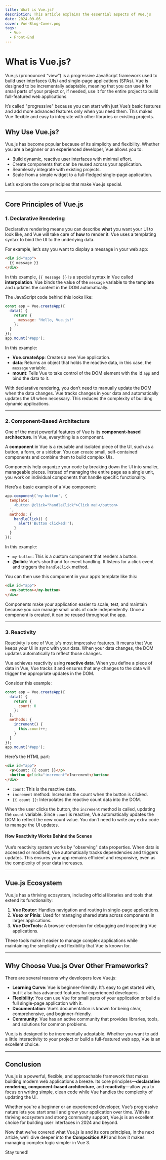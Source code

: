 ```yaml
---
title: What is Vue.js?
description: This article explains the essential aspects of Vue.js 
date: 2024-09-06
cover: Vue-Blog-Cover.png
tags:
  - Vue
  - Front-End
---
```



# What is Vue.js?

Vue.js (pronounced “view”) is a progressive JavaScript framework used to build user interfaces (UIs) and single-page applications (SPAs). Vue is designed to be incrementally adaptable, meaning that you can use it for small parts of your project or, if needed, use it for the entire project to build full-featured web applications.

It’s called "progressive" because you can start with just Vue’s basic features and add more advanced features only when you need them. This makes Vue flexible and easy to integrate with other libraries or existing projects.

## Why Use Vue.js?

Vue.js has become popular because of its simplicity and flexibility. Whether you are a beginner or an experienced developer, Vue allows you to:

- Build dynamic, reactive user interfaces with minimal effort.
- Create components that can be reused across your application.
- Seamlessly integrate with existing projects.
- Scale from a simple widget to a full-fledged single-page application.

Let’s explore the core principles that make Vue.js special.

---

## Core Principles of Vue.js

### 1. Declarative Rendering

Declarative rendering means you can describe **what** you want your UI to look like, and Vue will take care of **how** to render it. Vue uses a templating syntax to bind the UI to the underlying data.

For example, let’s say you want to display a message in your web app:

```html
<div id="app">
  {{ message }}
</div>
```

In this example, `{{ message }}` is a special syntax in Vue called **interpolation**. Vue binds the value of the `message` variable to the template and updates the content in the DOM automatically.

The JavaScript code behind this looks like:

```javascript
const app = Vue.createApp({
  data() {
    return {
      message: "Hello, Vue.js!"
    };
  }
});
app.mount('#app');
```

In this example:
- **Vue.createApp**: Creates a new Vue application.
- **data**: Returns an object that holds the reactive data, in this case, the `message` variable.
- **mount**: Tells Vue to take control of the DOM element with the id `app` and bind the data to it.

With declarative rendering, you don’t need to manually update the DOM when the data changes. Vue tracks changes in your data and automatically updates the UI when necessary. This reduces the complexity of building dynamic applications.

---

### 2. Component-Based Architecture

One of the most powerful features of Vue is its **component-based architecture**. In Vue, everything is a component.

A **component** in Vue is a reusable and isolated piece of the UI, such as a button, a form, or a sidebar. You can create small, self-contained components and combine them to build complex UIs.

Components help organize your code by breaking down the UI into smaller, manageable pieces. Instead of managing the entire page as a single unit, you work on individual components that handle specific functionality.

Here’s a basic example of a Vue component:

```javascript
app.component('my-button', {
  template: `
    <button @click="handleClick">Click me!</button>
  `,
  methods: {
    handleClick() {
      alert('Button clicked!');
    }
  }
});
```

In this example:
- `my-button`: This is a custom component that renders a button.
- **@click**: Vue’s shorthand for event handling. It listens for a click event and triggers the `handleClick` method.

You can then use this component in your app’s template like this:

```html
<div id="app">
  <my-button></my-button>
</div>
```

Components make your application easier to scale, test, and maintain because you can manage small units of code independently. Once a component is created, it can be reused throughout the app.

---

### 3. Reactivity

Reactivity is one of Vue.js's most impressive features. It means that Vue keeps your UI in sync with your data. When your data changes, the DOM updates automatically to reflect those changes.

Vue achieves reactivity using **reactive data**. When you define a piece of data in Vue, Vue tracks it and ensures that any changes to the data will trigger the appropriate updates in the DOM.

Consider this example:

```javascript
const app = Vue.createApp({
  data() {
    return {
      count: 0
    };
  },
  methods: {
    increment() {
      this.count++;
    }
  }
});
app.mount('#app');
```

Here’s the HTML part:

```html
<div id="app">
  <p>Count: {{ count }}</p>
  <button @click="increment">Increment</button>
</div>
```

- `count`: This is the reactive data.
- `increment` method: Increases the count when the button is clicked.
- `{{ count }}`: Interpolates the reactive count data into the DOM.

When the user clicks the button, the `increment` method is called, updating the `count` variable. Since `count` is reactive, Vue automatically updates the DOM to reflect the new count value. You don’t need to write any extra code to manage the UI updates.

#### How Reactivity Works Behind the Scenes

Vue’s reactivity system works by "observing" data properties. When data is accessed or modified, Vue automatically tracks dependencies and triggers updates. This ensures your app remains efficient and responsive, even as the complexity of your data increases.

---

## Vue.js Ecosystem

Vue.js has a thriving ecosystem, including official libraries and tools that extend its functionality:

1. **Vue Router**: Handles navigation and routing in single-page applications.
2. **Vuex or Pinia**: Used for managing shared state across components in larger applications.
3. **Vue DevTools**: A browser extension for debugging and inspecting Vue applications.

These tools make it easier to manage complex applications while maintaining the simplicity and flexibility that Vue is known for.

---

## Why Choose Vue.js Over Other Frameworks?

There are several reasons why developers love Vue.js:

- **Learning Curve**: Vue is beginner-friendly. It’s easy to get started with, but it also has advanced features for experienced developers.
- **Flexibility**: You can use Vue for small parts of your application or build a full single-page application with it.
- **Documentation**: Vue’s documentation is known for being clear, comprehensive, and beginner-friendly.
- **Community**: Vue has an active community that provides libraries, tools, and solutions for common problems.

Vue.js is designed to be incrementally adoptable. Whether you want to add a little interactivity to your project or build a full-featured web app, Vue is an excellent choice.

---

## Conclusion

Vue.js is a powerful, flexible, and approachable framework that makes building modern web applications a breeze. Its core principles—**declarative rendering**, **component-based architecture**, and **reactivity**—allow you to focus on writing simple, clean code while Vue handles the complexity of updating the UI.

Whether you're a beginner or an experienced developer, Vue’s progressive nature lets you start small and grow your application over time. With its thriving ecosystem and strong community support, Vue.js is an excellent choice for building user interfaces in 2024 and beyond.

Now that we’ve covered what Vue.js is and its core principles, in the next article, we’ll dive deeper into the **Composition API** and how it makes managing complex logic simpler in Vue 3.

Stay tuned!

